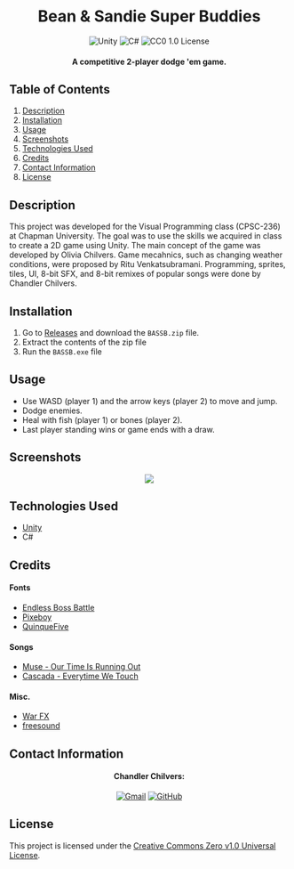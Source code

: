 <h1 align="center">
  Bean & Sandie Super Buddies
</h1>

<p align="center">
  <img src="https://img.shields.io/badge/Unity-FFFFFF.svg?style=for-the-badge&logo=Unity&logoColor=black" alt="Unity">
  <img src="https://img.shields.io/badge/C%23-512BD4?logo=csharp&logoColor=fff&style=for-the-badge" alt="C#"> 
  <img src="https://img.shields.io/badge/License-CC0 1.0-lightgrey.svg?style=for-the-badge" alt="CC0 1.0 License">
</p>

<h4 align="center">A competitive 2-player dodge 'em game.</h4>

## Table of Contents
1. [Description](#description)
2. [Installation](#installation)
3. [Usage](#usage)
4. [Screenshots](#screenshots)
5. [Technologies Used](#technologies-used)
6. [Credits](#credits)
7. [Contact Information](#contact-information)
8. [License](#license)

## Description
This project was developed for the Visual Programming class (CPSC-236) at Chapman University. The goal was to use the skills we acquired in class to create a 2D game using Unity. The main concept of the game was developed by Olivia Chilvers. Game mecahnics, such as changing weather conditions, were proposed by Ritu Venkatsubramani. Programming, sprites, tiles, UI, 8-bit SFX, and 8-bit remixes of popular songs were done by Chandler Chilvers.

## Installation
1. Go to [Releases](https://github.com/cwchilvers/Bean-and-Sandie-Super-Buddies/releases) and download the `BASSB.zip` file.
3. Extract the contents of the zip file
4. Run the `BASSB.exe` file

## Usage
- Use WASD (player 1) and the arrow keys (player 2) to move and jump.
- Dodge enemies.
- Heal with fish (player 1) or bones (player 2).
- Last player standing wins or game ends with a draw.

## Screenshots
<p align="center">
  <img src="https://github.com/cwchilvers/Boll-a-Rall/assets/59628271/0086910d-a2cb-4413-9e6a-624785b11628">
</p>

## Technologies Used
* [Unity](https://unity.com/)
* C#

## Credits
#### Fonts
* [Endless Boss Battle](https://www.dafont.com/endless-boss-battle.font)
* [Pixeboy](https://www.dafont.com/pixeboy.font)
* [QuinqueFive](https://www.dafont.com/quinquefive.font)

#### Songs
* [Muse - Our Time Is Running Out](https://www.youtube.com/watch?v=O2IuJPh6h_A)
* [Cascada - Everytime We Touch](https://www.youtube.com/watch?v=4G6QDNC4jPs)

#### Misc.
* [War FX](https://assetstore.unity.com/packages/vfx/particles/war-fx-5669)
* [freesound](https://freesound.org/)

## Contact Information
<h4 align="center">Chandler Chilvers:</h4>
<p align="center">
    <a href="mailto:cwchilvers@gmail.com"><img src="https://img.shields.io/badge/Gmail-D14836?style=for-the-badge&logo=gmail&logoColor=white" alt="Gmail"></a>
    <a href="https://github.com/cwchilvers"><img src="https://img.shields.io/badge/GitHub-181717.svg?style=for-the-badge&logo=GitHub&logoColor=white" alt="GitHub"></a>
</p>

## License
This project is licensed under the [Creative Commons Zero v1.0 Universal License](https://creativecommons.org/publicdomain/zero/1.0/).
